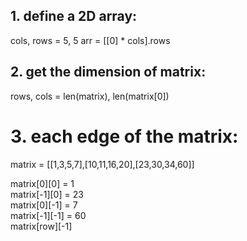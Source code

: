 ## 1. define a 2D array:
cols, rows = 5, 5
arr = [[0] * cols].rows

## 2. get the dimension of matrix:
rows, cols = len(matrix), len(matrix[0])

# 3. each edge of the matrix:
matrix = [[1,3,5,7],[10,11,16,20],[23,30,34,60]] </br>

matrix[0][0] = 1 </br>
matrix[-1][0] = 23 </br>
matrix[0][-1] = 7 </br>
matrix[-1][-1] = 60 </br>
matrix[row][-1]  </br>
